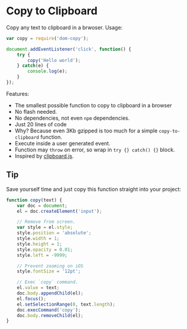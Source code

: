 # Copy to Clipboard

Copy any text to clipboard in a brwoser. Usage:

```js
var copy = require('dom-copy');

document.addEventListener('click', function() {
    try {
        copy('Hello world');
    } catch(e) {
        console.log(e);
    }
});
```

Features:

 - The smallest possible function to copy to clipboard in a browser
 - No flash needed.
 - No dependencies, not even `npm` dependencies.
 - Just 20 lines of code
 - Why? Because even 3Kb gzipped is too much for a simple `copy-to-clipboard` function.
 - Execute inside a user generated event.
 - Function may `throw` on error, so wrap in `try {} catch() {}` block.
 - Inspired by [clipboard.js](https://clipboardjs.com/).
 
 
## Tip

Save yourself time and just copy this function straight into your project:

```js
function copy(text) {
    var doc = document;
    el = doc.createElement('input');

    // Remove from screen.
    var style = el.style;
    style.position = 'absolute';
    style.width = 1;
    style.height = 1;
    style.opacity = 0.01;
    style.left = -9999;

    // Prevent zooming on iOS
    style.fontSize = '12pt';

    // Exec `copy` command.
    el.value = text;
    doc.body.appendChild(el);
    el.focus();
    el.setSelectionRange(0, text.length);
    doc.execCommand('copy');
    doc.body.removeChild(el);
}
```
